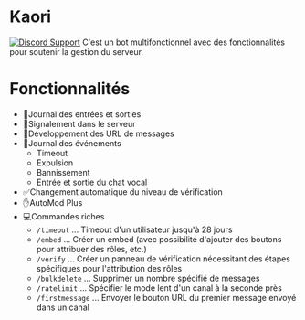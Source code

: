 # Kaori
[![Discord Support](https://img.shields.io/discord/1256649889664995409?label=discord&logo=discord&logoColor=white)](https://discord.gg/kim)
C'est un bot multifonctionnel avec des fonctionnalités pour soutenir la gestion du serveur.

# Fonctionnalités
* 🚪Journal des entrées et sorties
* 📢Signalement dans le serveur
* 🔗Développement des URL de messages
* 📝Journal des événements
  * Timeout
  * Expulsion
  * Bannissement
  * Entrée et sortie du chat vocal
* ✅Changement automatique du niveau de vérification
* ✋AutoMod Plus
* 💻Commandes riches
  * `/timeout` ... Timeout d'un utilisateur jusqu'à 28 jours
  * `/embed` ... Créer un embed (avec possibilité d'ajouter des boutons pour attribuer des rôles, etc.)
  * `/verify` ... Créer un panneau de vérification nécessitant des étapes spécifiques pour l'attribution des rôles
  * `/bulkdelete` ... Supprimer un nombre spécifié de messages
  * `/ratelimit` ... Spécifier le mode lent d'un canal à la seconde près
  * `/firstmessage` ... Envoyer le bouton URL du premier message envoyé dans un canal
